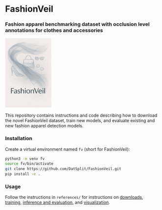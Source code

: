 # FashionVeil
### Fashion apparel benchmarking dataset with occlusion level annotations for clothes and accessories

<img src="fashionveil_logo.png" alt="FashionVeil" width="30%">


This repository contains instructions and code describing how to download the novel FashionVeil dataset, train new models, and evaluate existing and new fashion apparel detection models.


### Installation

Create a virtual environment named `fv` (short for FashionVeil):

```bash
python3 -m venv fv
source fv/bin/activate
git clone https://github.com/DatSplit/FashionVeil.git
pip install -e .
```

### Usage
Follow the instructions in `references/` for instructions on [downloads](references/01_dataset_downloads.md), [training](references/02_training.md), [inference and evaluation](references/03_inference_and_evaluation), and [visualization](references/04_visualization.md).